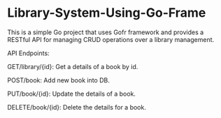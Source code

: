 # Library-System-Using-Go-Frame
This is a simple Go project that uses Gofr framework and provides a RESTful API for managing CRUD operations over a library management.







API Endpoints:

GET/library/{id}: Get a details of a book by id.

POST/book: Add new book into DB.

PUT/book/{id}: Update the details of a book.

DELETE/book/{id}: Delete the details for a book.


